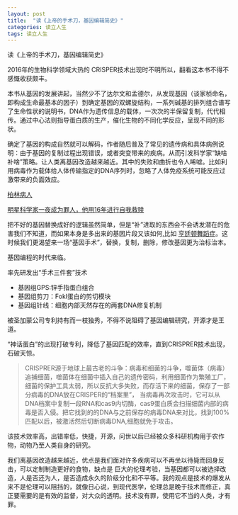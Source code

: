 ```yaml
---
layout: post
title:  "读《上帝的手术刀，基因编辑简史》"
categories: 读立人生
tags: 读立人生
---
```


读《上帝的手术刀，基因编辑简史》

2016年的生物科学领域大热的	CRISPER技术出现时不明所以，翻看这本书不得不感慨收获颇丰。

本书从基因的发展讲起，当然少不了达尔文和孟德尔，从发现基因（谈家桢命名，即构成生命最基本的因子）到确定基因的双螺旋结构，一系列碱基的排列组合谱写了生命性状的说明书，DNA作为遗传信息的载体，一次次的半保留复制，代代相传。通过中心法则指导蛋白质的生产，催化生物的不同化学反应，呈现不同的形状。

确定了基因的构成自然就可以解码，作者随后普及了常见的遗传病和具体病例说明：由于基因的复制过程出现错误，或者突变带来的疾病。从而引发科学家“缺啥补啥”策略。让人类离基因改造越来越近。其中的失败和曲折也令人唏嘘。比如利用病毒作为载体给人体传输指定的DNA序列时，忽略了人体免疫系统可能反应过激带来的负面效应。

[柏林病人](https://baike.baidu.com/item/%E6%9F%8F%E6%9E%97%E7%97%85%E4%BA%BA/6088167?fr=aladdin)

[明星科学家一夜成为罪人，他用16年进行自我救赎](https://www.guokr.com/article/441657/?from=timeline)



把不好的基因替换成好的逻辑虽然简单，但是“补”进取的东西会不会诱发潜在的危害我们不知道，而如果本身是多出来的基因片段又该如何,比如
[亨廷顿舞蹈症](http://www.baike.com/wiki/%E4%BA%A8%E5%BB%B7%E9%A1%BF%E6%B0%8F%E8%88%9E%E8%B9%88%E7%97%87)。这时候我们更渴望来一场“基因手术”，替换，复制，删除，修改基因更为治标治本。

基因编程的时代来临。

率先研发出“手术三件套”技术

- 基因组GPS:锌手指蛋白组合
- 基因组剪刀：FokI蛋白的剪切模块
- 基因组针线：细胞内部天然存在的两套DNA修复机制

被圣加蒙公司专利持有而一枝独秀，不得不说阻碍了基因编辑研究，开源才是王道。

“神话蛋白”的出现打破专利，降低了基因匹配的效率，直到CRISPRER技术出现，石破天惊。


> CRISPRER源于地球上最古老的斗争：病毒和细菌的斗争，噬菌体（病毒）追捕细菌，噬菌体在细菌中插入自己的遗传密码，利用细菌作为繁殖工厂，细菌的保护工具太弱，所以反抗大多失败，而存活下来的细菌，保存了一部分病毒的DNA放在CRISPER的“档案里”， 当病毒再次攻击时，它可以从DNA档案中复制一段RNA和cas9内切酶，cas9蛋白质会扫描细菌内部的病毒是否入侵。把它找到的的DNA与之前保存的病毒DNA来对比，找到100%匹配以后，被激活然后切断病毒DNA,细胞就免于攻击。

该技术效率高，出错率低，快捷，开源，问世以后已经被众多科研机构用于农作物，动物乃至人类自身的研究。

我们离基因改造越来越近，优点是我们面对许多疾病可以不再坐以待毙而回身反击，可以定制制造更好的食物，缺点是 巨大的伦理考验，当基因都可以被选择改造，人是否还为人，是否造成永久的阶级分化和不平等。我的观点是技术的爆发从来不是伦理可以阻挡的，就像日心说，到现代医学，伦理总是晚于技术而修正，真正要需要的是有效的监督，对大众的透明。技术没有罪，使用它不当的人类，才有罪。








